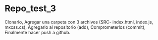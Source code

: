 # Repo_test_3
Clonarlo, Agregar una carpeta con 3 archivos (SRC- index.html, index.js, mxcss.cs), Agregarlo al repositorio (add), Comprometerlos (commit), Finalmente hacer push a github.
